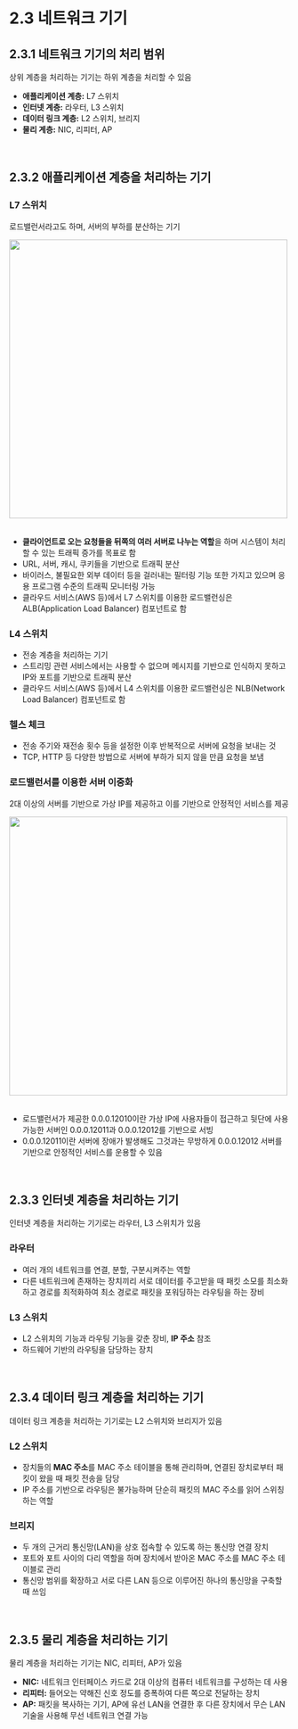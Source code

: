 # 2.3 네트워크 기기

## 2.3.1 네트워크 기기의 처리 범위

상위 계층을 처리하는 기기는 하위 계층을 처리할 수 있음

- **애플리케이션 계층:** L7 스위치
- **인터넷 계층:** 라우터, L3 스위치
- **데이터 링크 계층:** L2 스위치, 브리지
- **물리 계층:** NIC, 리피터, AP

<br>

## 2.3.2 애플리케이션 계층을 처리하는 기기

### L7 스위치

로드밸런서라고도 하며, 서버의 부하를 분산하는 기기

<img src="https://github.com/98000001/CS-Study/assets/80199502/8c14d3f8-1e39-4285-937d-659c1bffd037"  width="500">

<br>
<br>

- **클라이언트로 오는 요청들을 뒤쪽의 여러 서버로 나누는 역할**을 하며 시스템이 처리할 수 있는 트래픽 증가를 목표로 함
- URL, 서버, 캐시, 쿠키들을 기반으로 트래픽 분산
- 바이러스, 불필요한 외부 데이터 등을 걸러내는 필터링 기능 또한 가지고 있으며 응용 프로그램 수준의 트래픽 모니터링 가능
- 클라우드 서비스(AWS 등)에서 L7 스위치를 이용한 로드밸런싱은 ALB(Application Load Balancer) 컴포넌트로 함

### L4 스위치

- 전송 계층을 처리하는 기기
- 스트리밍 관련 서비스에서는 사용할 수 없으며 메시지를 기반으로 인식하지 못하고 IP와 포트를 기반으로 트래픽 분산
- 클라우드 서비스(AWS 등)에서 L4 스위치를 이용한 로드밸런싱은 NLB(Network Load Balancer) 컴포넌트로 함

### 헬스 체크

- 전송 주기와 재전송 횟수 등을 설정한 이후 반복적으로 서버에 요청을 보내는 것
- TCP, HTTP 등 다양한 방법으로 서버에 부하가 되지 않을 만큼 요청을 보냄

### 로드밸런서를 이용한 서버 이중화

2대 이상의 서버를 기반으로 가상 IP를 제공하고 이를 기반으로 안정적인 서비스를 제공

<img src="https://github.com/98000001/CS-Study/assets/80199502/8312efd3-57c3-48bc-919e-dac3de905714"  width="500">

<br>
<br>

- 로드밸런서가 제공한 0.0.0.12010이란 가상 IP에 사용자들이 접근하고 뒷단에 사용 가능한 서버인 0.0.0.12011과 0.0.0.12012를 기반으로 서빙
- 0.0.0.12011이란 서버에 장애가 발생해도 그것과는 무방하게 0.0.0.12012 서버를 기반으로 안정적인 서비스를 운용할 수 있음

<br>

## 2.3.3 인터넷 계층을 처리하는 기기

인터넷 계층을 처리하는 기기로는 라우터, L3 스위치가 있음

### 라우터

- 여러 개의 네트워크를 연결, 분할, 구분시켜주는 역할
- 다른 네트워크에 존재하는 장치끼리 서로 데이터를 주고받을 때 패킷 소모를 최소화하고 경로를 최적화하여 최소 경로로 패킷을 포워딩하는 라우팅을 하는 장비

### L3 스위치

- L2 스위치의 기능과 라우팅 기능을 갖춘 장비, **IP 주소** 참조
- 하드웨어 기반의 라우팅을 담당하는 장치

<br>

## 2.3.4 데이터 링크 계층을 처리하는 기기

데이터 링크 계층을 처리하는 기기로는 L2 스위치와 브리지가 있음

### L2 스위치

- 장치들의 **MAC 주소**를 MAC 주소 테이블을 통해 관리하며, 연결된 장치로부터 패킷이 왔을 때 패킷 전송을 담당
- IP 주소를 기반으로 라우팅은 불가능하며 단순히 패킷의 MAC 주소를 읽어 스위칭하는 역할

### 브리지

- 두 개의 근거리 통신망(LAN)을 상호 접속할 수 있도록 하는 통신망 연결 장치
- 포트와 포트 사이의 다리 역할을 하며 장치에서 받아온 MAC 주소를 MAC 주소 테이블로 관리
- 통신망 범위를 확장하고 서로 다른 LAN 등으로 이루어진 하나의 통신망을 구축할 때 쓰임

<br>

## 2.3.5 물리 계층을 처리하는 기기

물리 계층을 처리하는 기기는 NIC, 리피터, AP가 있음

- **NIC:** 네트워크 인터페이스 카드로 2대 이상의 컴퓨터 네트워크를 구성하는 데 사용
- **리피터:** 들어오는 약해진 신호 정도를 증폭하여 다른 쪽으로 전달하는 장치
- **AP:** 패킷을 복사하는 기기, AP에 유선 LAN을 연결한 후 다른 장치에서 무슨 LAN 기술을 사용해 무선 네트워크 연결 가능
